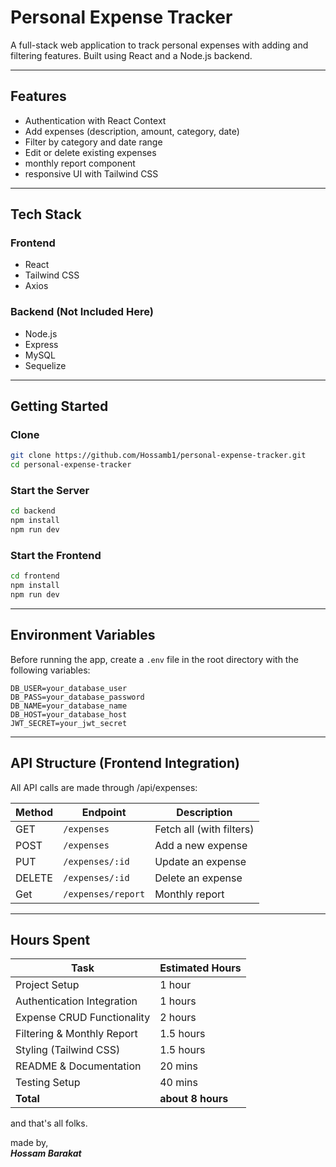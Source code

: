 # Personal Expense Tracker

A full-stack web application to track personal expenses with adding and filtering features. Built using React and a Node.js backend.

---

## Features

- Authentication with React Context
- Add expenses (description, amount, category, date)
- Filter by category and date range
- Edit or delete existing expenses
- monthly report component
- responsive UI with Tailwind CSS

---

## Tech Stack

### Frontend

- React
- Tailwind CSS
- Axios

### Backend (Not Included Here)

- Node.js
- Express
- MySQL
- Sequelize

---

## Getting Started

### Clone

```bash
git clone https://github.com/Hossamb1/personal-expense-tracker.git
cd personal-expense-tracker
```

### Start the Server

```bash
cd backend
npm install
npm run dev
```

### Start the Frontend

```bash
cd frontend
npm install
npm run dev
```

---

## Environment Variables

Before running the app, create a `.env` file in the root directory with the following variables:

```env
DB_USER=your_database_user
DB_PASS=your_database_password
DB_NAME=your_database_name
DB_HOST=your_database_host
JWT_SECRET=your_jwt_secret
```

---

## API Structure (Frontend Integration)

All API calls are made through /api/expenses:

| Method | Endpoint           | Description              |
| ------ | ------------------ | ------------------------ |
| GET    | `/expenses`        | Fetch all (with filters) |
| POST   | `/expenses`        | Add a new expense        |
| PUT    | `/expenses/:id`    | Update an expense        |
| DELETE | `/expenses/:id`    | Delete an expense        |
| Get    | `/expenses/report` | Monthly report           |

---

## Hours Spent

| Task                       | Estimated Hours   |
| -------------------------- | ----------------- |
| Project Setup              | 1 hour            |
| Authentication Integration | 1 hours           |
| Expense CRUD Functionality | 2 hours           |
| Filtering & Monthly Report | 1.5 hours         |
| Styling (Tailwind CSS)     | 1.5 hours         |
| README & Documentation     | 20 mins           |
| Testing Setup              | 40 mins           |
| **Total**                  | **about 8 hours** |

and that's all folks.

made by,<br/>
_**Hossam Barakat**_
